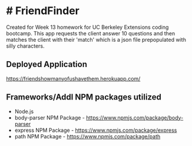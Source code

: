 # # FriendFinder

Created for Week 13 homework for UC Berkeley Extensions coding bootcamp.  This app requests the client answer 10 questions and then matches the client with their 'match' which is a json file prepopulated with silly characters.

## Deployed Application
https://friendshowmanyofushavethem.herokuapp.com/

## Frameworks/Addl NPM packages utilized
- Node.js
- body-parser NPM Package - https://www.npmjs.com/package/body-parser
- express NPM Package - https://www.npmjs.com/package/express
- path NPM Package - https://www.npmjs.com/package/path
